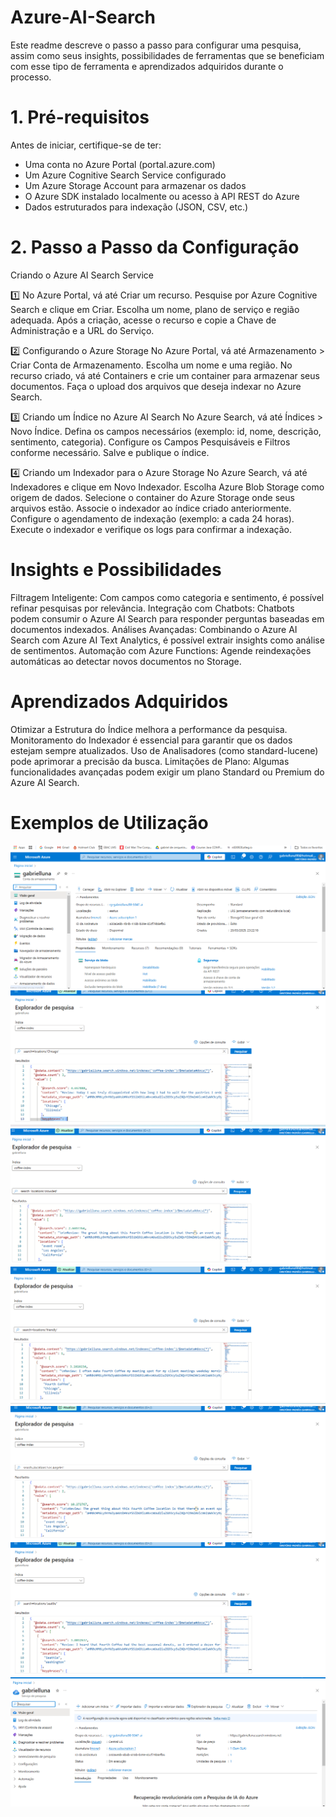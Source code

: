 # Azure-AI-Search
Este readme descreve o passo a passo para configurar uma pesquisa, assim como seus insights, possibilidades de ferramentas que se beneficiam com esse tipo de ferramenta e aprendizados adquiridos durante o processo.

# 1. Pré-requisitos
Antes de iniciar, certifique-se de ter:

- Uma conta no Azure Portal (portal.azure.com)
- Um Azure Cognitive Search Service configurado
- Um Azure Storage Account para armazenar os dados
- O Azure SDK instalado localmente ou acesso à API REST do Azure
- Dados estruturados para indexação (JSON, CSV, etc.)

# 2. Passo a Passo da Configuração

 Criando o Azure AI Search Service
 
1️⃣ No Azure Portal, vá até Criar um recurso.
Pesquise por Azure Cognitive Search e clique em Criar.
Escolha um nome, plano de serviço e região adequada.
Após a criação, acesse o recurso e copie a Chave de Administração e a URL do Serviço.

2️⃣ Configurando o Azure Storage
No Azure Portal, vá até Armazenamento > Criar Conta de Armazenamento.
Escolha um nome e uma região.
No recurso criado, vá até Containers e crie um container para armazenar seus documentos.
Faça o upload dos arquivos que deseja indexar no Azure Search.

3️⃣ Criando um Índice no Azure AI Search
No Azure Search, vá até Índices > Novo Índice.
Defina os campos necessários (exemplo: id, nome, descrição, sentimento, categoria).
Configure os Campos Pesquisáveis e Filtros conforme necessário.
Salve e publique o índice.

4️⃣ Criando um Indexador para o Azure Storage
No Azure Search, vá até Indexadores e clique em Novo Indexador.
Escolha Azure Blob Storage como origem de dados.
Selecione o container do Azure Storage onde seus arquivos estão.
Associe o indexador ao índice criado anteriormente.
Configure o agendamento de indexação (exemplo: a cada 24 horas).
Execute o indexador e verifique os logs para confirmar a indexação.

# Insights e Possibilidades
 
Filtragem Inteligente: Com campos como categoria e sentimento, é possível refinar pesquisas por relevância.
Integração com Chatbots: Chatbots podem consumir o Azure AI Search para responder perguntas baseadas em documentos indexados.
Análises Avançadas: Combinando o Azure AI Search com Azure AI Text Analytics, é possível extrair insights como análise de sentimentos.
Automação com Azure Functions: Agende reindexações automáticas ao detectar novos documentos no Storage.

# Aprendizados Adquiridos

Otimizar a Estrutura do Índice melhora a performance da pesquisa.
Monitoramento do Indexador é essencial para garantir que os dados estejam sempre atualizados.
Uso de Analisadores (como standard-lucene) pode aprimorar a precisão da busca.
Limitações de Plano: Algumas funcionalidades avançadas podem exigir um plano Standard ou Premium do Azure AI Search.

# Exemplos de Utilização

![alt text](Armazenamento-1.png)
![alt text](Chicago-1.png)
![alt text](Crowded-1.png)
![alt text](Friendly-2.png)
![alt text](<Los Angeles-1.png>)
![alt text](Seattle-2.png)
![alt text](Services-1.png)

